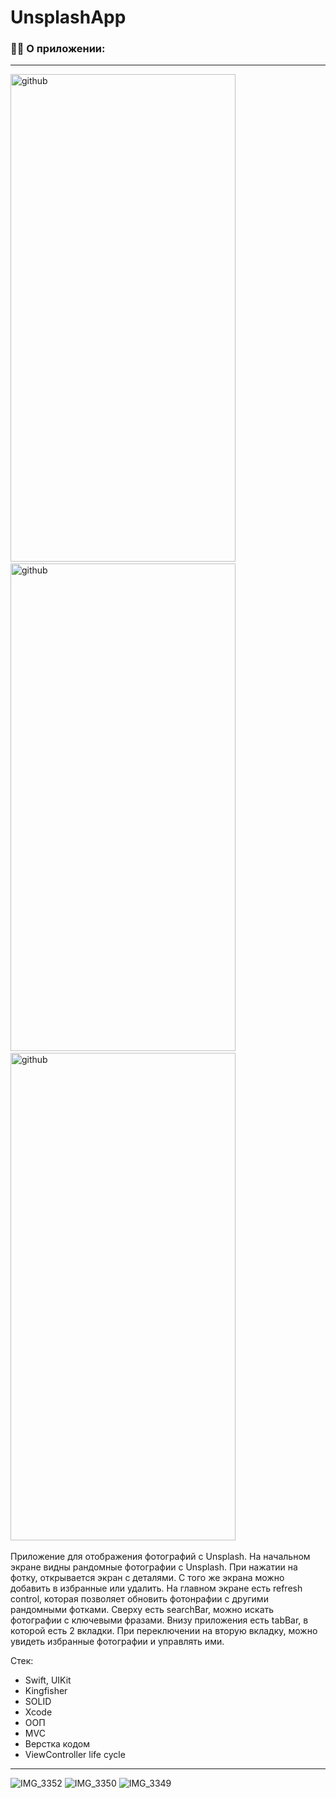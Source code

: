 # UnsplashApp
### :man_technologist: О приложении:
---
<div>
<img src="https://user-images.githubusercontent.com/96999908/221598925-3825132b-1190-4ccd-8419-d20f947d6097.PNG" title="github" alt="github" width="360" height="780"/>&nbsp
<img src="https://user-images.githubusercontent.com/96999908/221598935-76b08fb6-26ea-47cb-94ed-a3a737475d15.PNG" title="github" alt="github" width="360" height="780"/>&nbsp
<img src="https://user-images.githubusercontent.com/96999908/221598957-1810f516-7258-4c67-94ce-ea516bc91a5e.PNG" title="github" alt="github" width="360" height="780"/>&nbsp
</div>

Приложение для отображения фотографий с Unsplash. На начальном экране видны рандомные фотографии с Unsplash. При нажатии на фотку, открывается экран с деталями. С того же экрана можно добавить в избранные или удалить. На главном экране есть refresh control, которая позволяет обновить фотонрафии с другими рандомными фотками. Сверху есть searchBar, можно искать фотографии с ключевыми фразами. Внизу приложения есть tabBar, в которой есть 2 вкладки. При переключении на вторую вкладку, можно увидеть избранные фотографии и управлять ими.

Стек:
- Swift, UIKit
- Kingfisher
- SOLID
- Xcode
- ООП
- MVC
- Верстка кодом
- ViewController life cycle

---

![IMG_3352](https://user-images.githubusercontent.com/96999908/221598925-3825132b-1190-4ccd-8419-d20f947d6097.PNG)
![IMG_3350](https://user-images.githubusercontent.com/96999908/221598935-76b08fb6-26ea-47cb-94ed-a3a737475d15.PNG)
![IMG_3349](https://user-images.githubusercontent.com/96999908/221598957-1810f516-7258-4c67-94ce-ea516bc91a5e.PNG)
